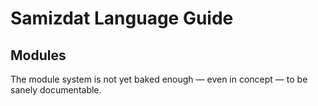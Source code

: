 Samizdat Language Guide
=======================

Modules
-------

The module system is not yet baked enough &mdash; even in concept &mdash;
to be sanely documentable.
